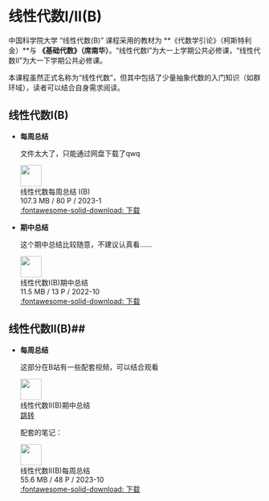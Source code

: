 # 线性代数I/II(B)
中国科学院大学 “线性代数(B)” 课程采用的教材为 **《代数学引论》（柯斯特利金）**与 **《基础代数》（席南华）**。“线性代数I”为大一上学期公共必修课，“线性代数II”为大一下学期公共必修课。

本课程虽然正式名称为“线性代数”，但其中包括了少量抽象代数的入门知识（如群环域），读者可以结合自身需求阅读。

## 线性代数I(B)
- **每周总结**
    
    文件太大了，只能通过网盘下载了qwq
    <div class="card file-block" markdown="1">
    <div class="file-icon"><img src="/assets/images/pdf.svg" style="height: 3em;"></div>
    <div class="file-body">
    <div class="file-title">线性代数每周总结 I(B)</div>
    <div class="file-meta">107.3 MB / 80 P / 2023-1</div>
    </div>
    <a class="down-button" target="_blank" href="/assets/files/线性代数I 笔记.pdf"   markdown="1">:fontawesome-solid-download: 下载</a>
    </div>

- **期中总结**

    这个期中总结比较随意，不建议认真看……

    <div class="card file-block" markdown="1">
    <div class="file-icon"><img src="/assets/images/pdf.svg" style="height: 3em;"></div>
    <div class="file-body">
    <div class="file-title">线性代数I(B)期中总结</div>
    <div class="file-meta">11.5 MB / 13 P / 2022-10</div>
    </div>
    <a class="down-button" target="_blank" href="/assets/files/线性代数I 期中总结.pdf"   markdown="1">:fontawesome-solid-download: 下载</a>
    </div>

## 线性代数II(B)##

- **每周总结**

    这部分在B站有一些配套视频，可以结合观看
    <div class="card file-block" markdown="1">
    <div class="file-icon"><img src="/assets/images/bilibili.jpg" style="height: 3em;"></div>
    <div class="file-body">
    <div class="file-title">线性代数II(B)期中总结</div>
    </div>
    <a class="down-button" target="_blank" href="https://space.bilibili.com/400146621/channel/seriesdetail?sid=3967837&ctype=0"   markdown="1">跳转</a>
    </div>
    
    配套的笔记：

    <div class="card file-block" markdown="1">
    <div class="file-icon"><img src="/assets/images/pdf.svg" style="height: 3em;"></div>
    <div class="file-body">
    <div class="file-title">线性代数II(B)每周总结</div>
    <div class="file-meta">55.6 MB / 48 P / 2023-10</div>
    </div>
    <a class="down-button" target="_blank" href="/assets/files/线代II每周总结.pdf"   markdown="1">:fontawesome-solid-download: 下载</a>
    </div>